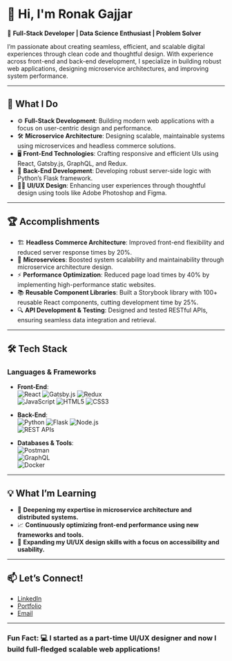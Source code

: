 # 👋 Hi, I'm Ronak Gajjar

🔧 **Full-Stack Developer | Data Science Enthusiast | Problem Solver**

I’m passionate about creating seamless, efficient, and scalable digital experiences through clean code and thoughtful design. With experience across front-end and back-end development, I specialize in building robust web applications, designing microservice architectures, and improving system performance.

---

## 🚀 **What I Do**
- ⚙️ **Full-Stack Development**: Building modern web applications with a focus on user-centric design and performance.
- 🛠 **Microservice Architecture**: Designing scalable, maintainable systems using microservices and headless commerce solutions.
- 🖥️ **Front-End Technologies**: Crafting responsive and efficient UIs using React, Gatsby.js, GraphQL, and Redux.
- 🐍 **Back-End Development**: Developing robust server-side logic with Python’s Flask framework.
- 🧑‍🎨 **UI/UX Design**: Enhancing user experiences through thoughtful design using tools like Adobe Photoshop and Figma.

---

## 🏆 **Accomplishments**
- 🏗️ **Headless Commerce Architecture**: Improved front-end flexibility and reduced server response times by 20%.
- 🔄 **Microservices**: Boosted system scalability and maintainability through microservice architecture design.
- ⚡ **Performance Optimization**: Reduced page load times by 40% by implementing high-performance static websites.
- 📚 **Reusable Component Libraries**: Built a Storybook library with 100+ reusable React components, cutting development time by 25%.
- 🔍 **API Development & Testing**: Designed and tested RESTful APIs, ensuring seamless data integration and retrieval.

---

## 🛠 **Tech Stack**

### **Languages & Frameworks**
- **Front-End**:  
  ![React](https://img.shields.io/badge/-React-61DAFB?logo=react&logoColor=white&style=flat) 
  ![Gatsby.js](https://img.shields.io/badge/-Gatsby-663399?logo=gatsby&logoColor=white&style=flat) 
  ![Redux](https://img.shields.io/badge/-Redux-764ABC?logo=redux&logoColor=white&style=flat)  
  ![JavaScript](https://img.shields.io/badge/-JavaScript-F7DF1E?logo=javascript&logoColor=black&style=flat) 
  ![HTML5](https://img.shields.io/badge/-HTML5-E34F26?logo=html5&logoColor=white&style=flat) 
  ![CSS3](https://img.shields.io/badge/-CSS3-1572B6?logo=css3&logoColor=white&style=flat)

- **Back-End**:  
  ![Python](https://img.shields.io/badge/-Python-3776AB?logo=python&logoColor=white&style=flat) 
  ![Flask](https://img.shields.io/badge/-Flask-000000?logo=flask&logoColor=white&style=flat) 
  ![Node.js](https://img.shields.io/badge/-Node.js-339933?logo=node.js&logoColor=white&style=flat)  
  ![REST APIs](https://img.shields.io/badge/-REST%20APIs-00599C?logo=postman&logoColor=white&style=flat)

- **Databases & Tools**:  
  ![Postman](https://img.shields.io/badge/-Postman-FF6C37?logo=postman&logoColor=white&style=flat)  
  ![GraphQL](https://img.shields.io/badge/-GraphQL-E10098?logo=graphql&logoColor=white&style=flat)  
  ![Docker](https://img.shields.io/badge/-Docker-2496ED?logo=docker&logoColor=white&style=flat)  

---

## 💡 **What I’m Learning**
- 🧠 **Deepening my expertise in microservice architecture and distributed systems.**
- 📈 **Continuously optimizing front-end performance using new frameworks and tools.**
- 🎨 **Expanding my UI/UX design skills with a focus on accessibility and usability.**

---

## 📫 **Let’s Connect!**

- [LinkedIn](https://www.linkedin.com/in/ronak-gajjar/)  
- [Portfolio](https://info-ronakgajjar.netlify.app/)  
- [Email](mailto:ronakgajjar.de@gmail.com)  

---

### Fun Fact: 💻 I started as a part-time UI/UX designer and now I build full-fledged scalable web applications!
